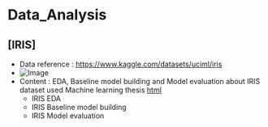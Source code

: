 # Data_Analysis

## [IRIS]
 * Data reference : https://www.kaggle.com/datasets/uciml/iris
 * ![Image](https://storage.googleapis.com/kaggle-datasets-images/19/19/default-backgrounds/dataset-cover.jpg)
 * Content : EDA, Baseline model building and Model evaluation about IRIS dataset used Machine learning thesis [html](https://chanbyeol01.github.io/Data_Analysis/IRIS_BASIC01.html)
   * IRIS EDA
   * IRIS Baseline model building
   * IRIS Model evaluation
